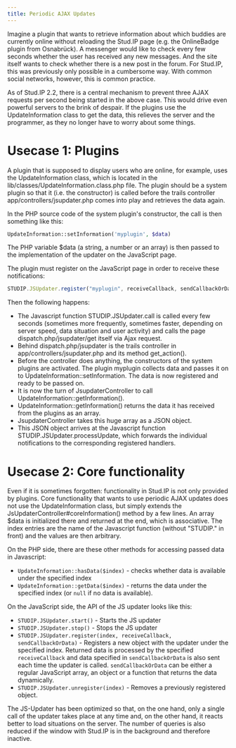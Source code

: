 ```yaml
---
title: Periodic AJAX Updates
---
```


Imagine a plugin that wants to retrieve information about which buddies are currently online without reloading the Stud.IP page (e.g. the OnlineBadge plugin from Osnabrück). A messenger would like to check every few seconds whether the user has received any new messages. And the site itself wants to check whether there is a new post in the forum. For Stud.IP, this was previously only possible in a cumbersome way. With common social networks, however, this is common practice.

As of Stud.IP 2.2, there is a central mechanism to prevent three AJAX requests per second being started in the above case. This would drive even powerful servers to the brink of despair. If the plugins use the UpdateInformation class to get the data, this relieves the server and the programmer, as they no longer have to worry about some things.

# Usecase 1: Plugins

A plugin that is supposed to display users who are online, for example, uses the UpdateInformation class, which is located in the lib/classes/UpdateInformation.class.php file. The plugin should be a system plugin so that it (i.e. the constructor) is called before the trails controller app/controllers/jsupdater.php comes into play and retrieves the data again.

In the PHP source code of the system plugin's constructor, the call is then something like this:

```php
UpdateInformation::setInformation('myplugin', $data)
```

The PHP variable $data (a string, a number or an array) is then passed to the implementation of the updater on the JavaScript page.

The plugin must register on the JavaScript page in order to receive these notifications:

```javascript
STUDIP.JSUpdater.register("myplugin", receiveCallback, sendCallbackOrData)
```

Then the following happens:

* The Javascript function STUDIP.JSUpdater.call is called every few seconds (sometimes more frequently, sometimes faster, depending on server speed, data situation and user activity) and calls the page dispatch.php/jsupdater/get itself via Ajax request.
* Behind dispatch.php/jsupdater is the trails controller in app/controllers/jsupdater.php and its method get_action().
* Before the controller does anything, the constructors of the system plugins are activated. The plugin myplugin collects data and passes it on to UpdateInformation::setInformation. The data is now registered and ready to be passed on.
* It is now the turn of JsupdaterController to call UpdateInformation::getInformation().
* UpdateInformation::getInformation() returns the data it has received from the plugins as an array.
* JsupdaterController takes this huge array as a JSON object.
* This JSON object arrives at the Javascript function STUDIP.JSUpdater.processUpdate, which forwards the individual notifications to the corresponding registered handlers.

# Usecase 2: Core functionality

Even if it is sometimes forgotten: functionality in Stud.IP is not only provided by plugins. Core functionality that wants to use periodic AJAX updates does not use the UpdateInformation class, but simply extends the JsUpdaterController#coreInformation() method by a few lines. An array $data is initialized there and returned at the end, which is associative. The index entries are the name of the Javascript function (without "STUDIP." in front) and the values are then arbitrary.

On the PHP side, there are these other methods for accessing passed data in Javascript:

* `UpdateInformation::hasData($index)` - checks whether data is available under the specified index
* `UpdateInformation::getData($index)` - returns the data under the specified index (or `null` if no data is available).

On the JavaScript side, the API of the JS updater looks like this:

* `STUDIP.JSUpdater.start()` - Starts the JS updater
* `STUDIP.JSUpdater.stop()` - Stops the JS updater
* `STUDIP.JSUpdater.register(index, receiveCallback, sendCallbackOrData)` - Registers a new object with the updater under the specified index. Returned data is processed by the specified `receiveCallback` and data specified in `sendCallbackOrData` is also sent each time the updater is called. `sendCallbackOrData` can be either a regular JavaScript array, an object or a function that returns the data dynamically.
* `STUDIP.JSUpdater.unregister(index)` - Removes a previously registered object.

The JS-Updater has been optimized so that, on the one hand, only a single call of the updater takes place at any time and, on the other hand, it reacts better to load situations on the server. The number of queries is also reduced if the window with Stud.IP is in the background and therefore inactive.
